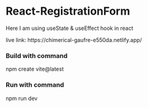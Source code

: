 # React-RegistrationForm

<p>Here I am using useState & useEffect hook in react</p>

<p>live link: https://chimerical-gaufre-e550da.netlify.app/  </p>

<h3>Build with command</h3>

<p>npm create vite@latest</p>

<h3>Run with command</h3>

<p>npm run dev</p>

